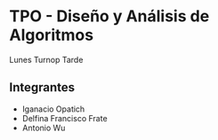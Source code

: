 # TPO - Diseño y Análisis de Algoritmos 
Lunes Turnop Tarde

## Integrantes
* Iganacio Opatich
* Delfina Francisco Frate
* Antonio Wu
